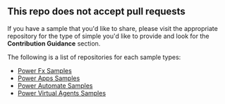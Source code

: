 ## This repo does not accept pull requests

If you have a sample that you'd like to share, please visit the appropriate repository for the type of simple you'd like to provide and look for the **Contribution Guidance** section.

The following is a list of repositories for each sample types:

- [Power Fx Samples](https://github.com/pnp/powerfx-samples)
- [Power Apps Samples](https://github.com/pnp/powerapps-samples)
- [Power Automate Samples](https://github.com/pnp/powerautomate-samples)
- [Power Virtual Agents Samples](https://github.com/pnp/powerva-samples)